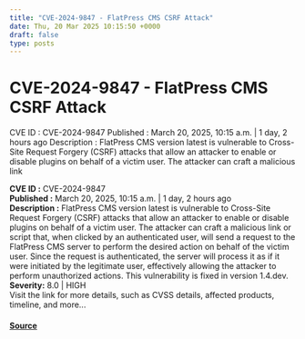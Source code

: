 ```yaml
---
title: "CVE-2024-9847 - FlatPress CMS CSRF Attack"
date: Thu, 20 Mar 2025 10:15:50 +0000
draft: false
type: posts
---
```

# CVE-2024-9847 - FlatPress CMS CSRF Attack





 CVE ID : CVE-2024-9847 Published : March 20, 2025, 10:15 a.m. | 1 day, 2 hours ago Description : FlatPress CMS version latest is vulnerable to Cross-Site Request Forgery (CSRF) attacks that allow an attacker to enable or disable plugins on behalf of a victim user. The attacker can craft a malicious link

**CVE ID :** CVE-2024-9847  
**Published :** March 20, 2025, 10:15 a.m. | 1 day, 2 hours ago  
**Description :** FlatPress CMS version latest is vulnerable to Cross-Site Request Forgery (CSRF) attacks that allow an attacker to enable or disable plugins on behalf of a victim user. The attacker can craft a malicious link or script that, when clicked by an authenticated user, will send a request to the FlatPress CMS server to perform the desired action on behalf of the victim user. Since the request is authenticated, the server will process it as if it were initiated by the legitimate user, effectively allowing the attacker to perform unauthorized actions. This vulnerability is fixed in version 1.4.dev.  
**Severity:** 8.0 | HIGH  
Visit the link for more details, such as CVSS details, affected products, timeline, and more...

#### [Source](https://cvefeed.io/vuln/detail/CVE-2024-9847)

